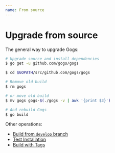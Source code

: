 ```yaml
---
name: From source
---
```


# Upgrade from source

The general way to upgrade Gogs:

```bash
# Upgrade source and install dependencies
$ go get -u github.com/gogs/gogs

$ cd $GOPATH/src/github.com/gogs/gogs

# Remove old build
$ rm gogs

# or move old build
$ mv gogs gogs-$(./gogs -v | awk '{print $3}')

# And rebuild Gogs
$ go build
```

Other operations:

- [Build from `develop` branch](/docs/installation/install_from_source#build-from-develop-branch)
- [Test Installation](/docs/installation/install_from_source#test-installation)
- [Build with Tags](/docs/installation/install_from_source#build-with-tags)
